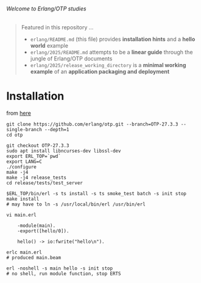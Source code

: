 ###### Welcome to Erlang/OTP studies
>    Featured in this repository ...
>    -    `erlang/README.md` (this file) provides **installation hints** and a **hello world**
>         example
>    -    `erlang/2025/README.md` attempts to be a **linear guide** through the jungle of
>         Erlang/OTP documents
>    -    `erlang/2025/release_working_directory` is a **minimal working example** of an
>         **application packaging and deployment**


# Installation

from [here](https://github.com/erlang/otp/blob/OTP-27.3.3/HOWTO/INSTALL.md)
```
git clone https://github.com/erlang/otp.git --branch=OTP-27.3.3 --single-branch --depth=1
cd otp

git checkout OTP-27.3.3
sudo apt install libncurses-dev libssl-dev
export ERL_TOP=`pwd` 
export LANG=C
./configure
make -j4
make -j4 release_tests
cd release/tests/test_server

$ERL_TOP/bin/erl -s ts install -s ts smoke_test batch -s init stop
make install
# may have to ln -s /usr/local/bin/erl /usr/bin/erl

vi main.erl

    -module(main).
    -export([hello/0]).

    hello() -> io:fwrite("hello\n").

erlc main.erl
# produced main.beam

erl -noshell -s main hello -s init stop
# no shell, run module function, stop ERTS

```
